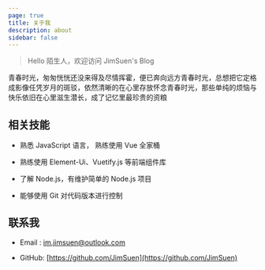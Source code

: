 ```yaml
---
page: true
title: 关于我
description: about
sidebar: false
---
```


> Hello 陌生人，欢迎访问 JimSuen's Blog

青春时光，匆匆恍恍还没来得及尽情挥霍，便已奔向远方青春时光，总想把它定格成影像任凭岁月的斑驳，依然清晰的在心里存放怀念青春时光，那些单纯的烦恼与快乐依旧在心里滋生潜长，成了记忆里最珍贵的资粮

## 相关技能

- 熟悉 JavaScript 语言， 熟练使用 Vue 全家桶

- 熟练使用 Element-Ui、Vuetify.js 等前端组件库

- 了解 Node.js，有维护简单的 Node.js 项目

- 能够使用 Git 对代码版本进行控制

## 联系我

- Email&nbsp;: [im.jimsuen@outlook.com](http://mail.qq.com/cgi-bin/qm_share?t=qm_mailme&email=YBQNAQkaBSAREU4DDw0)

- GitHub: [https://github.com/JimSuen](https://github.com/JimSuen)
